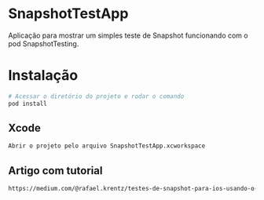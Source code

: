 # SnapshotTestApp
Aplicação para mostrar um simples teste de Snapshot funcionando com o pod SnapshotTesting. 

# Instalação

```bash
# Acessar o diretório do projeto e rodar o comando
pod install
```

## Xcode
```bash
Abrir o projeto pelo arquivo SnapshotTestApp.xcworkspace
```

## Artigo com tutorial
```bash
https://medium.com/@rafael.krentz/testes-de-snapshot-para-ios-usando-o-snapshottesting-ed4d10589c51

